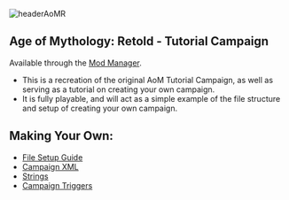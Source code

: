 
![headerAoMR](https://github.com/user-attachments/assets/808d26f4-d856-4a32-a813-217c76346c61)

## Age of Mythology: Retold - Tutorial Campaign
Available through the [Mod Manager](https://www.ageofempires.com/mods/details/352118/).
 - This is a recreation of the original AoM Tutorial Campaign, as well as serving as a tutorial on creating your own campaign.
 - It is fully playable, and will act as a simple example of the file structure and setup of creating your own campaign.
   
## Making Your Own:
- [File Setup Guide](https://github.com/Skrylas/AoMR-TutorialCampaign/blob/main/Docs/Files.md)
- [Campaign XML](https://github.com/Skrylas/AoMR-TutorialCampaign/edit/main/Docs/XML%20Guidance.md)
- [Strings](https://github.com/Skrylas/AoMR-TutorialCampaign/blob/main/Docs/Tips.md)
- [Campaign Triggers](https://github.com/Skrylas/AoMR-TutorialCampaign/blob/main/Docs/Triggers.md)
